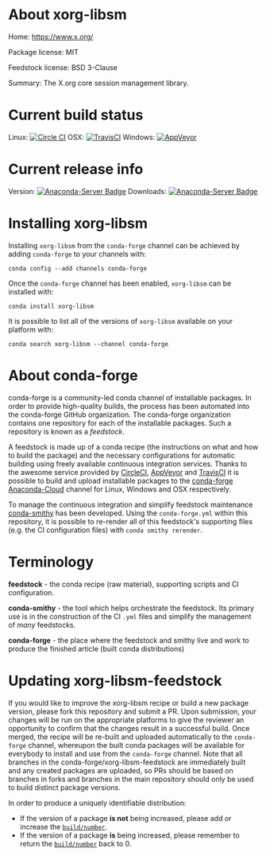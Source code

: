 About xorg-libsm
================

Home: https://www.x.org/

Package license: MIT

Feedstock license: BSD 3-Clause

Summary: The X.org core session management library.



Current build status
====================

Linux: [![Circle CI](https://circleci.com/gh/conda-forge/xorg-libsm-feedstock.svg?style=shield)](https://circleci.com/gh/conda-forge/xorg-libsm-feedstock)
OSX: [![TravisCI](https://travis-ci.org/conda-forge/xorg-libsm-feedstock.svg?branch=master)](https://travis-ci.org/conda-forge/xorg-libsm-feedstock)
Windows: [![AppVeyor](https://ci.appveyor.com/api/projects/status/github/conda-forge/xorg-libsm-feedstock?svg=True)](https://ci.appveyor.com/project/conda-forge/xorg-libsm-feedstock/branch/master)

Current release info
====================
Version: [![Anaconda-Server Badge](https://anaconda.org/conda-forge/xorg-libsm/badges/version.svg)](https://anaconda.org/conda-forge/xorg-libsm)
Downloads: [![Anaconda-Server Badge](https://anaconda.org/conda-forge/xorg-libsm/badges/downloads.svg)](https://anaconda.org/conda-forge/xorg-libsm)

Installing xorg-libsm
=====================

Installing `xorg-libsm` from the `conda-forge` channel can be achieved by adding `conda-forge` to your channels with:

```
conda config --add channels conda-forge
```

Once the `conda-forge` channel has been enabled, `xorg-libsm` can be installed with:

```
conda install xorg-libsm
```

It is possible to list all of the versions of `xorg-libsm` available on your platform with:

```
conda search xorg-libsm --channel conda-forge
```


About conda-forge
=================

conda-forge is a community-led conda channel of installable packages.
In order to provide high-quality builds, the process has been automated into the
conda-forge GitHub organization. The conda-forge organization contains one repository
for each of the installable packages. Such a repository is known as a *feedstock*.

A feedstock is made up of a conda recipe (the instructions on what and how to build
the package) and the necessary configurations for automatic building using freely
available continuous integration services. Thanks to the awesome service provided by
[CircleCI](https://circleci.com/), [AppVeyor](http://www.appveyor.com/)
and [TravisCI](https://travis-ci.org/) it is possible to build and upload installable
packages to the [conda-forge](https://anaconda.org/conda-forge)
[Anaconda-Cloud](http://docs.anaconda.org/) channel for Linux, Windows and OSX respectively.

To manage the continuous integration and simplify feedstock maintenance
[conda-smithy](http://github.com/conda-forge/conda-smithy) has been developed.
Using the ``conda-forge.yml`` within this repository, it is possible to re-render all of
this feedstock's supporting files (e.g. the CI configuration files) with ``conda smithy rerender``.


Terminology
===========

**feedstock** - the conda recipe (raw material), supporting scripts and CI configuration.

**conda-smithy** - the tool which helps orchestrate the feedstock.
                   Its primary use is in the construction of the CI ``.yml`` files
                   and simplify the management of *many* feedstocks.

**conda-forge** - the place where the feedstock and smithy live and work to
                  produce the finished article (built conda distributions)


Updating xorg-libsm-feedstock
=============================

If you would like to improve the xorg-libsm recipe or build a new
package version, please fork this repository and submit a PR. Upon submission,
your changes will be run on the appropriate platforms to give the reviewer an
opportunity to confirm that the changes result in a successful build. Once
merged, the recipe will be re-built and uploaded automatically to the
`conda-forge` channel, whereupon the built conda packages will be available for
everybody to install and use from the `conda-forge` channel.
Note that all branches in the conda-forge/xorg-libsm-feedstock are
immediately built and any created packages are uploaded, so PRs should be based
on branches in forks and branches in the main repository should only be used to
build distinct package versions.

In order to produce a uniquely identifiable distribution:
 * If the version of a package **is not** being increased, please add or increase
   the [``build/number``](http://conda.pydata.org/docs/building/meta-yaml.html#build-number-and-string).
 * If the version of a package **is** being increased, please remember to return
   the [``build/number``](http://conda.pydata.org/docs/building/meta-yaml.html#build-number-and-string)
   back to 0.
